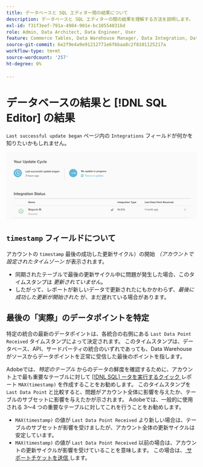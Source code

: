 ```yaml
---
title: データベースと SQL エディター間の結果について
description: データベースと SQL エディターの間の結果を理解する方法を説明します。
exl-id: f31f3eef-791a-4984-901e-bc10554031bd
role: Admin, Data Architect, Data Engineer, User
feature: Commerce Tables, Data Warehouse Manager, Data Integration, Data Import/Export
source-git-commit: 6e2f9e4a9e91212771e6f6baa8c2f8101125217a
workflow-type: tm+mt
source-wordcount: '257'
ht-degree: 0%

---
```


# データベースの結果と [!DNL SQL Editor] の結果

`Last successful update began` ページ内の `Integrations` フィールドが何かを知りたいかもしれません。

![Last_successful_update.png](../../../assets/Last_successful_update.png)

## `timestamp` フィールドについて

アカウントの `timestamp` 最後の成功した更新サイクル）の開始 _（アカウントで設定されたタイムゾーン_ が表示されます。

- 同期されたテーブルで最後の更新サイクル中に問題が発生した場合、このタイムスタンプは *更新されていません*。
- したがって、レポートが新しいデータで更新されたにもかかわらず、*最後に成功した更新が開始された* が、まだ遅れている場合があります。

## 最後の「実際」のデータポイントを特定

特定の統合の最新のデータポイントは、各統合の右側にある `Last Data Point Received` タイムスタンプによって決定されます。 このタイムスタンプは、データベース、API、サードパーティの統合のいずれであっても、Data Warehouseがソースからデータポイントを正常に受信した最後のポイントを指します。

Adobeでは、*特定のテーブル* からのデータの鮮度を確認するために、アカウント上で最も重要なテーブルに対して [[!DNL SQL]  ータを実行するクイック ](../../dev-reports/sql-rpt-bldr.md) レポート `MAX(timestamp)` を作成することをお勧めします。 このタイムスタンプを `Last Data Point` と比較すると、問題がアカウント全体に影響を与えたか、テーブルのサブセットに影響を与えたかが示されます。 Adobeでは、一般的に使用される 3～4 つの重要なテーブルに対してこれを行うことをお勧めします。

- `MAX(timestamp)` の値が `Last Data Point Received` より新しい場合は、テーブルのサブセットが影響を受けましたが、アカウント全体の更新サイクルは安定しています。
- `MAX(timestamp)` の値が `Last Data Point Received` 以前の場合は、アカウントの更新サイクルが影響を受けていることを意味します。 この場合は、[ サポートチケットを送信 ](https://experienceleague.adobe.com/docs/commerce-knowledge-base/kb/troubleshooting/miscellaneous/mbi-service-policies.html?lang=ja) します。

